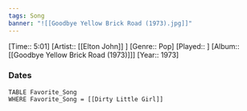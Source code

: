 ```yaml
---
tags: Song  
banner: "![[Goodbye Yellow Brick Road (1973).jpg]]"
---
```

[Time:: 5:01]
[Artist:: [[Elton John]] ]
[Genre:: Pop]
[Played:: ]
[Album:: [[Goodbye Yellow Brick Road (1973)]]]
[Year:: 1973]
### Dates
````dataview
TABLE Favorite_Song
WHERE Favorite_Song = [[Dirty Little Girl]]
````